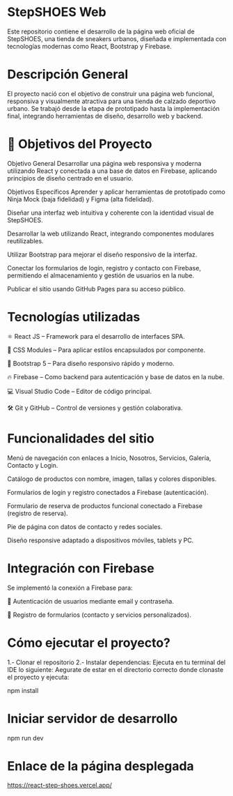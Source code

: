# StepSHOES Web
Este repositorio contiene el desarrollo de la página web oficial de StepSHOES, una tienda de sneakers urbanos, diseñada e implementada con tecnologías modernas como React, Bootstrap y Firebase.

# Descripción General
El proyecto nació con el objetivo de construir una página web funcional, responsiva y visualmente atractiva para una tienda de calzado deportivo urbano. Se trabajó desde la etapa de prototipado hasta la implementación final, integrando herramientas de diseño, desarrollo web y backend.

# 🎯 Objetivos del Proyecto
Objetivo General
Desarrollar una página web responsiva y moderna utilizando React y conectada a una base de datos en Firebase, aplicando principios de diseño centrado en el usuario.

Objetivos Específicos
Aprender y aplicar herramientas de prototipado como Ninja Mock (baja fidelidad) y Figma (alta fidelidad).

Diseñar una interfaz web intuitiva y coherente con la identidad visual de StepSHOES.

Desarrollar la web utilizando React, integrando componentes modulares reutilizables.

Utilizar Bootstrap para mejorar el diseño responsivo de la interfaz.

Conectar los formularios de login, registro y contacto con Firebase, permitiendo el almacenamiento y gestión de usuarios en la nube.

Publicar el sitio usando GitHub Pages para su acceso público.

# Tecnologías utilizadas
⚛️ React JS – Framework para el desarrollo de interfaces SPA.

🎨 CSS Modules – Para aplicar estilos encapsulados por componente.

💠 Bootstrap 5 – Para diseño responsivo rápido y moderno.

🔥 Firebase – Como backend para autenticación y base de datos en la nube.

💻 Visual Studio Code – Editor de código principal.

🛠️ Git y GitHub – Control de versiones y gestión colaborativa.

# Funcionalidades del sitio
Menú de navegación con enlaces a Inicio, Nosotros, Servicios, Galería, Contacto y Login.

Catálogo de productos con nombre, imagen, tallas y colores disponibles.

Formularios de login y registro conectados a Firebase (autenticación).

Formulario de reserva de productos funcional conectado a Firebase (registro de reserva).

Pie de página con datos de contacto y redes sociales.

Diseño responsive adaptado a dispositivos móviles, tablets y PC.

# Integración con Firebase
Se implementó la conexión a Firebase para:

🔑 Autenticación de usuarios mediante email y contraseña.

📩 Registro de formularios (contacto y servicios personalizados).


# Cómo ejecutar el proyecto?
1.- Clonar el repositorio
2.- Instalar dependencias: Ejecuta en tu terminal del IDE lo siguiente:
Aegurate de estar en el directorio correcto donde clonaste el proyecto y ejecuta:

npm install

# Iniciar servidor de desarrollo
npm run dev

# Enlace de la página desplegada
https://react-step-shoes.vercel.app/

